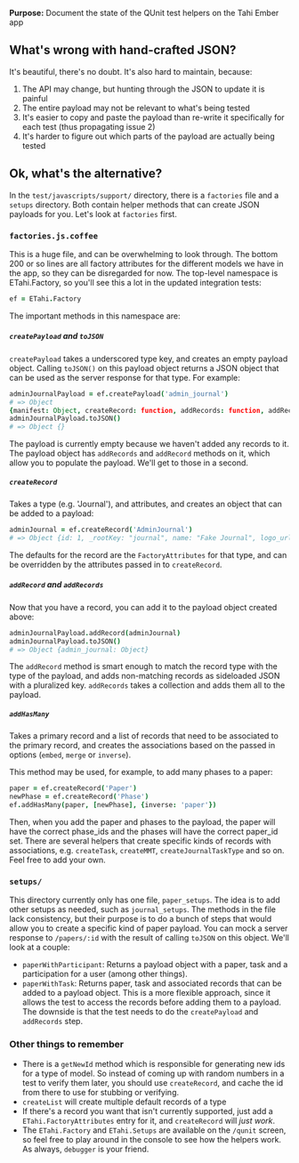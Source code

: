 **Purpose:** Document the state of the QUnit test helpers on the Tahi Ember app

## What's wrong with hand-crafted JSON?
It's beautiful, there's no doubt. It's also hard to maintain, because:
 1. The API may change, but hunting through the JSON to update it is painful
 1. The entire payload may not be relevant to what's being tested
 1. It's easier to copy and paste the payload than re-write it specifically for
 each test (thus propagating issue 2)
 1. It's harder to figure out which parts of the payload are actually being
    tested

## Ok, what's the alternative?
In the `test/javascripts/support/` directory, there is a `factories` file and a
`setups` directory. Both contain helper methods that can create JSON payloads
for you. Let's look at `factories` first.

### `factories.js.coffee`
This is a huge file, and can be overwhelming to look through. The bottom 200 or
so lines are all factory attributes for the different models we have in the
app, so they can be disregarded for now.  The top-level namespace is
ETahi.Factory, so you'll see this a lot in the updated integration tests:

```coffee
ef = ETahi.Factory
```
The important methods in this namespace are:

##### `createPayload` and `toJSON`
`createPayload` takes a underscored type key, and creates an empty payload
object. Calling `toJSON()` on this payload object returns a JSON object that
can be used as the server response for that type. For example:

```coffee
adminJournalPayload = ef.createPayload('admin_journal')
# => Object
{manifest: Object, createRecord: function, addRecords: function, addRecord: function, toJSON: function}
adminJournalPayload.toJSON()
# => Object {}
```
The payload is currently empty because we haven't added any records to it. The
payload object has `addRecords` and `addRecord` methods on it, which allow you
to populate the payload. We'll get to those in a second.

##### `createRecord`
Takes a type (e.g. 'Journal'), and attributes, and creates an object that can
be added to a payload:

```coffee
adminJournal = ef.createRecord('AdminJournal')
# => Object {id: 1, _rootKey: "journal", name: "Fake Journal", logo_url: "/images/no-journal-image.gif"…}
```
The defaults for the record are the `FactoryAttributes` for that type, and can
be overridden by the attributes passed in to `createRecord`.

##### `addRecord` and `addRecords`
Now that you have a record, you can add it to the payload object created above:

```coffee
adminJournalPayload.addRecord(adminJournal)
adminJournalPayload.toJSON()
# => Object {admin_journal: Object}
```
The `addRecord` method is smart enough to match the record type with the type
of the payload, and adds non-matching records as sideloaded JSON with a
pluralized key. `addRecords` takes a collection and adds them all to the
payload.

##### `addHasMany`
Takes a primary record and a list of records that need to be associated to the
primary record, and creates the associations based on the passed in options
(`embed`, `merge` or `inverse`).

This method may be used, for example, to add many phases to a paper:

```coffee
paper = ef.createRecord('Paper')
newPhase = ef.createRecord('Phase')
ef.addHasMany(paper, [newPhase], {inverse: 'paper'})
```

Then, when you add the paper and phases to the payload, the paper will have the
correct phase\_ids and the phases will have the correct paper\_id set. There
are several helpers that create specific kinds of records with associations,
e.g. `createTask`, `createMMT`, `createJournalTaskType` and so on. Feel free to
add your own.

### `setups/`
This directory currently only has one file, `paper_setups`. The idea is to add
other setups as needed, such as `journal_setups`. The methods in the file lack
consistency, but their purpose is to do a bunch of steps that would allow you
to create a specific kind of paper payload. You can mock a server response to
`/papers/:id` with the result of calling `toJSON` on this object. We'll look at
a couple:

* `paperWithParticipant`: Returns a payload object with a paper, task and a
  participation for a user (among other things). 
* `paperWithTask`: Returns paper, task and associated records that can be added
  to a payload object. This is a more flexible approach, since it allows the
  test to access the records before adding them to a payload. The downside is
  that the test needs to do the `createPayload` and `addRecords` step.

### Other things to remember
* There is a `getNewId` method which is responsible for generating new ids for
  a type of model. So instead of coming up with random numbers in a test to
  verify them later, you should use `createRecord`, and cache the id from there
  to use for stubbing or verifying.
* `createList` will create multiple default records of a type
* If there's a record you want that isn't currently supported, just add a
  `ETahi.FactoryAttributes` entry for it, and `createRecord` will *just work*.
* The `ETahi.Factory` and `ETahi.Setups` are available on the `/qunit` screen,
  so feel free to play around in the console to see how the helpers work. As
  always, `debugger` is your friend.
